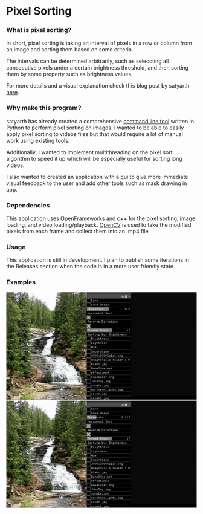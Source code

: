 # Pixel Sorting

### What is pixel sorting?

In short, pixel sorting is taking an interval of pixels in a row or column from an image and sorting them based on some criteria.

The intervals can be determined arbitrarily, such as seleccting all consecutive pixels under a certain brightness threshold, and then sorting them by some property such as brightness values.

For more details and a visual explanation check this blog post by satyarth [here](http://satyarth.me/articles/pixel-sorting/).

### Why make this program?

satyarth has already created a comprehensive [command line tool](https://github.com/satyarth/pixelsort) written in Python to perform pixel sorting on images. 
I wanted to be able to easily apply pixel sorting to videos files but that would require a lot of manual work using existing tools. 

Additionally, I wanted to implement multithreading on the pixel sort algorithm to speed it up which will be especially useful for sorting long videos.

I also wanted to created an application with a gui to give more immediate visual feedback to the user and add other tools such as mask drawing in app.

### Dependencies

This application uses [OpenFrameworks](https://openframeworks.cc/) and c++ for the pixel sorting, image loading, and video loading/playback.
[OpenCV](https://opencv.org/) is used to take the modified pixels from each frame and collect them into an .mp4 file

### Usage

This application is still in development. I plan to publish some iterations in the Releases section when the code is in a more user friendly state.

### Examples

![](media/MultiSort.gif)
![](media/SortingOptions.gif)